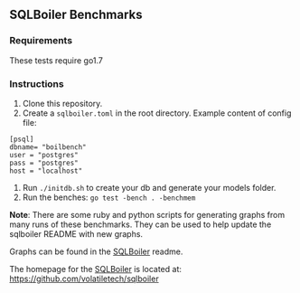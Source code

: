 ## SQLBoiler Benchmarks

### Requirements

These tests require go1.7

### Instructions

1. Clone this repository.
1. Create a `sqlboiler.toml` in the root directory.
Example content of config file:
```
[psql]
dbname= "boilbench"
user = "postgres"
pass = "postgres"
host = "localhost"
```
1. Run `./initdb.sh` to create your db and generate your models folder.
1. Run the benches: `go test -bench . -benchmem`

**Note**: There are some ruby and python scripts for generating graphs from
many runs of these benchmarks. They can be used to help update the sqlboiler
README with new graphs.

Graphs can be found in the [SQLBoiler](https://github.com/volatiletech/sqlboiler) readme.

The homepage for the [SQLBoiler](https://github.com/volatiletech/sqlboiler) is located at: https://github.com/volatiletech/sqlboiler 
